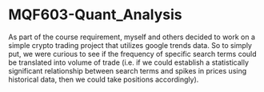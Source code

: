# MQF603-Quant_Analysis

As part of the course requirement, myself and others decided to work on a simple crypto trading project that utilizes google trends data. So to simply put, we were curious to see if the frequency of specific search terms could be translated into volume of trade (i.e. if we could establish a statistically significant relationship between search terms and spikes in prices using historical data, then we could take positions accordingly).

